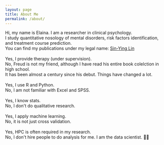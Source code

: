```yaml
---
layout: page
title: About Me
permalink: /about/
---
```


Hi, my name is Elaina. I am a researcher in clinical psychology. <br>
I study quantitative nosology of mental disorders, risk factors identification, and treatment course prediction. <br>
You can find my publications under my legal name: [Sin-Ying Lin](https://orcid.org/0000-0001-9862-7669) <br>
<br>
Yes, I provide therapy (under supervision). <br>
No, Freud is not my friend, although I have read his entire book colelction in high school. <br>
It has been almost a century since his debut. Things have changed a lot. <br>
<br>
Yes, I use R and Python. <br>
No, I am not familiar with Excel and SPSS. <br>
<br>
Yes, I know stats. <br>
No, I don't do qualitative research. <br>
<br>
Yes, I apply machine learning. <br>
No, it is not just cross validation. <br>
<br>
Yes, HPC is often required in my research. <br>
No, I don't hire people to do analysis for me. I am the data scientist. 🐱‍💻 <br>
